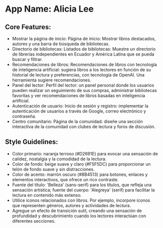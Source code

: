 # **App Name**: Alicia Lee

## Core Features:

- Mostrar la página de inicio: Página de inicio: Mostrar libros destacados, autores y una barra de búsqueda de bibliotecas.
- Directorio de bibliotecas: Listados de bibliotecas: Muestre un directorio de librerías independientes en Ecuador y América Latina que se pueda buscar y filtrar.
- Recomendaciones de libros: Recomendaciones de libros con tecnología de inteligencia artificial: sugiera libros a los lectores en función de su historial de lectura y preferencias, con tecnología de OpenAI. Una herramienta sugiere recomendaciones.
- Panel del lector: Perfil del lector: un panel personal donde los usuarios pueden realizar un seguimiento de sus compras, administrar bibliotecas favoritas y ver recomendaciones de libros basadas en inteligencia artificial.
- Autenticación de usuario: Inicio de sesión y registro: implementar la autenticación de usuarios a través de Google, correo electrónico y contraseña.
- Centro comunitario: Página de la comunidad: diseñe una sección interactiva de la comunidad con clubes de lectura y foros de discusión.

## Style Guidelines:

- Color primario: naranja terroso (#D2691E) para evocar una sensación de calidez, nostalgia y la comodidad de la lectura.
- Color de fondo: beige suave y claro (#F5F5DC) para proporcionar un telón de fondo suave y sin distracciones.
- Color de acento: marrón oscuro (#8B4513) para botones, enlaces y elementos interactivos, que ofrece un rico contraste.
- Fuente del título: 'Belleza' (sans-serif) para los títulos, que refleja una sensación artística; fuente del cuerpo: 'Alegreya' (serif) para facilitar la lectura en contenido más extenso.
- Utilice iconos relacionados con libros. Por ejemplo, incorpore iconos que representen géneros, autores y actividades de lectura.
- Agregue un efecto de transición sutil, creando una sensación de profundidad y descubrimiento cuando los lectores interactúan con diferentes secciones.